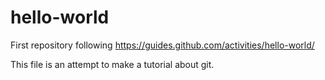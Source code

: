 # hello-world
First repository following https://guides.github.com/activities/hello-world/

This file is an attempt to make a tutorial about git.
